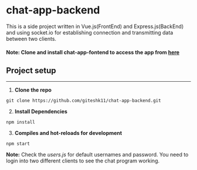 # chat-app-backend

This is a side project written in Vue.js(FrontEnd) and Express.js(BackEnd) and using socket.io for establishing connection and transmitting data between two clients.

#### Note: Clone and install chat-app-fontend to access the app from [here](https://github.com/giteshk11/chat-app-frontend)

## Project setup

---

1. **Clone the repo**

```
git clone https://github.com/giteshk11/chat-app-backend.git
```

2. **Install Dependencies**

```
npm install
```

3. **Compiles and hot-reloads for development**

```
npm start
```

**Note:** Check the _users.js_ for default usernames and password.
You need to login into two different clients to see the chat program working.
